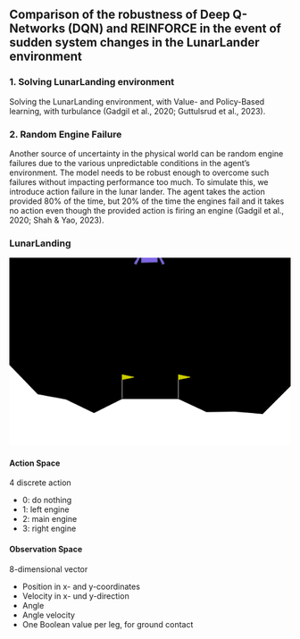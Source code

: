 ## Comparison of the robustness of Deep Q-Networks (DQN) and REINFORCE in the event of sudden system changes in the LunarLander environment

### 1. Solving LunarLanding environment
Solving the LunarLanding environment, with Value- and Policy-Based learning, with turbulance (Gadgil et al., 2020; Guttulsrud et al., 2023).

### 2. Random Engine Failure
Another source of uncertainty in the physical world can be random engine failures due to the various unpredictable conditions in the agent’s environment. The model needs to be  robust enough to overcome such failures without impacting performance too much. To simulate this, we introduce action failure in the lunar lander. The agent takes the action provided 80% of the time, but 20% of the time the engines fail and it takes no action even though the provided action is firing an engine (Gadgil et al., 2020; Shah & Yao, 2023).

### LunarLanding

![Lunar Lander GIF](images/lunar_lander.gif "Lunar Lander")

#### Action Space
4 discrete action
- 0: do nothing
- 1: left engine
- 2: main engine
- 3: right engine

#### Observation Space
8-dimensional vector
- Position in x- and y-coordinates
- Velocity in x- und y-direction
- Angle
- Angle velocity
- One Boolean value per leg, for ground contact